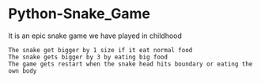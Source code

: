 # Python-Snake_Game

It is an epic snake game we have played in childhood

    The snake get bigger by 1 size if it eat normal food
    The snake gets bigger by 3 by eating big food
    The game gets restart when the snake head hits boundary or eating the own body
    

